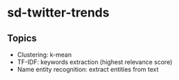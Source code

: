 # sd-twitter-trends

## Topics
- Clustering: k-mean
- TF-IDF: keywords extraction (highest relevance score)
- Name entity recognition: extract entities from text